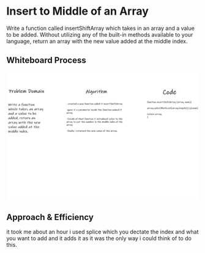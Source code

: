 # Insert to Middle of an Array
Write a function called insertShiftArray which takes in an array and a value to be added. Without utilizing any of the built-in methods available to your language, return an array with the new value added at the middle index.

## Whiteboard Process

![](./assets/array-insert-shift.png)

## Approach & Efficiency
it took me about an hour i used splice which you dectate the index and what you want to add and it adds it as it was the only way i could think of to do this.
